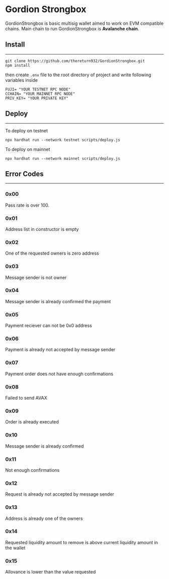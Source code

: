 # Gordion Strongbox

GordionStrongbox is basic multisig wallet aimed to work on EVM compatible chains. Main chain to run GordionStrongbox is **Avalanche chain**.

## Install

---

```shell
git clone https://github.com/thereturn932/GordionStrongbox.git
npm install
```

then create `.env` file to the root directory of project and write following variables inside

```shell
FUJI= "YOUR TESTNET RPC NODE"
CCHAIN= "YOUR MAINNET RPC NODE"
PRIV_KEY= "YOUR PRIVATE KEY"
```

## Deploy

---

To deploy on testnet
```shell
npx hardhat run --network testnet scripts/deploy.js
```

To deploy on mainnet
```shell
npx hardhat run --network mainnet scripts/deploy.js
```

## Error Codes

---

### 0x00
Pass rate is over 100.

### 0x01
Address list in constructor is empty

### 0x02
One of the requested owners is zero address

### 0x03
Message sender is not owner

### 0x04
Message sender is already confirmed the payment

### 0x05
Payment reciever can not be 0x0 address

### 0x06
Payment is already not accepted by message sender

### 0x07
Payment order does not have enough confirmations

### 0x08
Failed to send AVAX

### 0x09
Order is already executed

### 0x10
Message sender is already confirmed

### 0x11
Not enough confirmations

### 0x12
Request is already not accepted by message sender

### 0x13
Address is already one of the owners

### 0x14
Requested liquidity amount to remove is above current liquidity amount in the wallet

### 0x15
Allovance is lower than the value requested